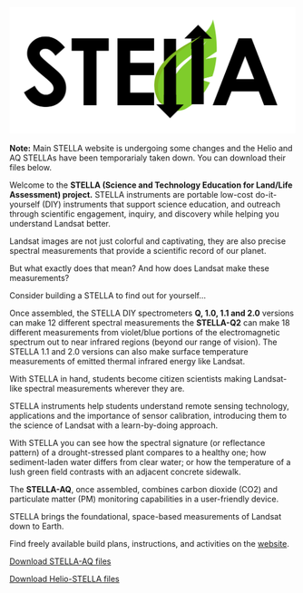 ![STELLA logo](STELLA-white.png)

<strong>Note:</strong> Main STELLA website is undergoing some changes and the Helio and AQ STELLAs have been temporarialy taken down. You can download their files below.

Welcome to the <strong>STELLA (Science and Technology Education for Land/Life Assessment) project.</strong> STELLA instruments are portable low-cost do-it-yourself (DIY) instruments that support science education, and outreach through scientific engagement, inquiry, and discovery while helping you understand Landsat better.

Landsat images are not just colorful and captivating, they are also precise spectral measurements that provide a scientific record of our planet.

But what exactly does that mean? And how does Landsat make these measurements?

Consider building a STELLA to find out for yourself…

Once assembled, the STELLA DIY spectrometers <strong>Q, 1.0, 1.1 and 2.0</strong> versions can make 12 different spectral measurements the <strong>STELLA-Q2</strong> can make 18 different measurements from violet/blue portions of the electromagnetic spectrum out to near infrared regions (beyond our range of vision). The STELLA 1.1 and 2.0 versions can also make surface temperature measurements of emitted thermal infrared energy like Landsat.

With STELLA in hand, students become citizen scientists making Landsat-like spectral measurements wherever they are.

STELLA instruments help students understand remote sensing technology, applications and the importance of sensor calibration, introducing them to the science of Landsat with a learn-by-doing approach.

With STELLA you can see how the spectral signature (or reflectance pattern) of a drought-stressed plant compares to a healthy one; how sediment-laden water differs from clear water; or how the temperature of a lush green field contrasts with an adjacent concrete sidewalk.

The <strong>STELLA-AQ</strong>, once assembled, combines carbon dioxide (CO2) and particulate matter (PM) monitoring capabilities in a user-friendly device.

STELLA brings the foundational, space-based measurements of Landsat down to Earth.

Find freely available build plans, instructions, and activities on the <a href="https://landsat.gsfc.nasa.gov/stella/">website</a>.

<a href="https://landsat.gsfc.nasa.gov/wp-content/uploads/2024/03/SAQ.zip">Download STELLA-AQ files</a>

<a href="https://landsat.gsfc.nasa.gov/wp-content/uploads/2024/03/SHP-Helio-STELLA-1.zip">Download Helio-STELLA files</a>

